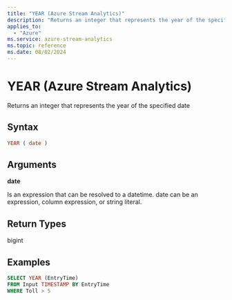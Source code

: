 ```yaml
---
title: "YEAR (Azure Stream Analytics)"
description: "Returns an integer that represents the year of the specified date."
applies_to: 
  - "Azure"
ms.service: azure-stream-analytics
ms.topic: reference
ms.date: 08/02/2024
---
```

# YEAR (Azure Stream Analytics)
  Returns an integer that represents the year of the specified date  
  
 ## Syntax  
  
```SQL   
YEAR ( date )  
```  
  
## Arguments  
 **date**  
  
 Is an expression that can be resolved to a datetime. date can be an expression, column expression, or string literal.  
  
## Return Types  
 bigint  
  
## Examples  
  
```SQL  
SELECT YEAR (EntryTime)  
FROM Input TIMESTAMP BY EntryTime  
WHERE Toll > 5  
  
```  
  
  
